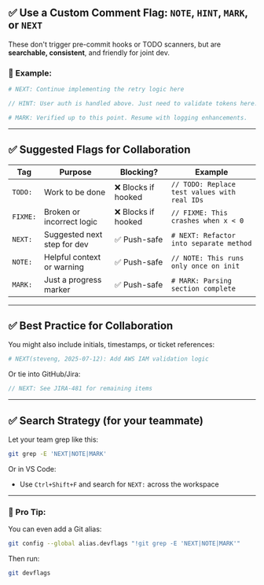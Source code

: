 ## ✅ Use a Custom Comment Flag: `NOTE`, `HINT`, `MARK`, or `NEXT`

These don't trigger pre-commit hooks or TODO scanners, but are **searchable, consistent**, and friendly for joint dev.

### 🔹 Example:

```python
# NEXT: Continue implementing the retry logic here
```

```java
// HINT: User auth is handled above. Just need to validate tokens here.
```

```bash
# MARK: Verified up to this point. Resume with logging enhancements.
```

---

## ✅ Suggested Flags for Collaboration

| Tag      | Purpose                     | Blocking?          | Example                                      |
| -------- | --------------------------- | ------------------ | -------------------------------------------- |
| `TODO:`  | Work to be done             | ❌ Blocks if hooked | `// TODO: Replace test values with real IDs` |
| `FIXME:` | Broken or incorrect logic   | ❌ Blocks if hooked | `// FIXME: This crashes when x < 0`          |
| `NEXT:`  | Suggested next step for dev | ✅ Push-safe        | `# NEXT: Refactor into separate method`      |
| `NOTE:`  | Helpful context or warning  | ✅ Push-safe        | `// NOTE: This runs only once on init`       |
| `MARK:`  | Just a progress marker      | ✅ Push-safe        | `# MARK: Parsing section complete`           |

---

## ✅ Best Practice for Collaboration

You might also include initials, timestamps, or ticket references:

```python
# NEXT(steveng, 2025-07-12): Add AWS IAM validation logic
```

Or tie into GitHub/Jira:

```js
// NEXT: See JIRA-481 for remaining items
```

---

## ✅ Search Strategy (for your teammate)

Let your team grep like this:

```bash
git grep -E 'NEXT|NOTE|MARK'
```

Or in VS Code:

* Use `Ctrl+Shift+F` and search for `NEXT:` across the workspace

---

### 🧠 Pro Tip:

You can even add a Git alias:

```bash
git config --global alias.devflags "!git grep -E 'NEXT|NOTE|MARK'"
```

Then run:

```bash
git devflags
```

